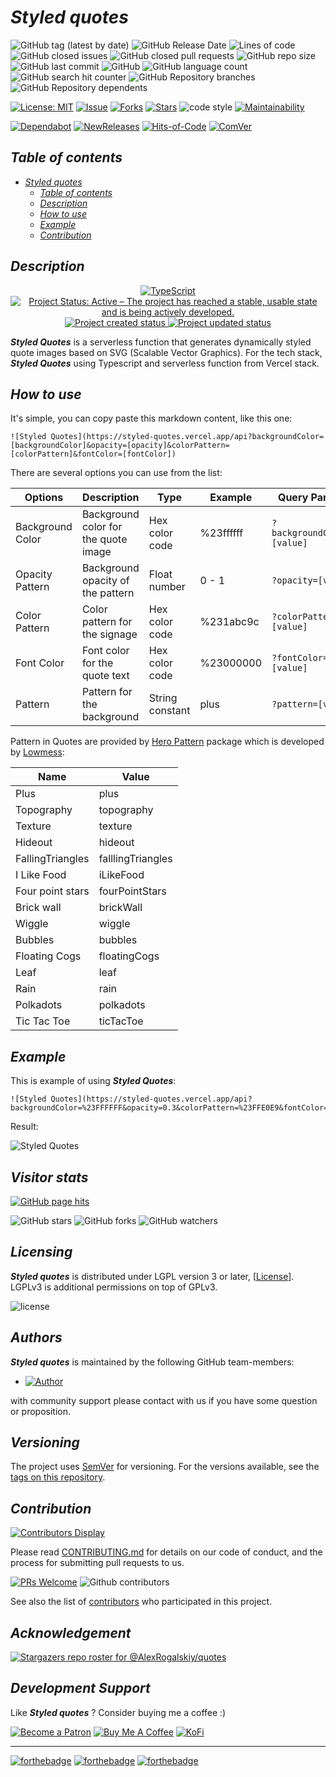 # _Styled quotes_

![GitHub tag (latest by date)](https://img.shields.io/github/v/tag/AlexRogalskiy/quotes)
![GitHub Release Date](https://img.shields.io/github/release-date/AlexRogalskiy/quotes)
![Lines of code](https://tokei.rs/b1/github/AlexRogalskiy/quotes?category=lines)
![GitHub closed issues](https://img.shields.io/github/issues-closed/AlexRogalskiy/quotes)
![GitHub closed pull requests](https://img.shields.io/github/issues-pr-closed/AlexRogalskiy/quotes)
![GitHub repo size](https://img.shields.io/github/repo-size/AlexRogalskiy/quotes)
![GitHub last commit](https://img.shields.io/github/last-commit/AlexRogalskiy/quotes)
![GitHub](https://img.shields.io/github/license/AlexRogalskiy/quotes)
![GitHub language count](https://img.shields.io/github/languages/count/AlexRogalskiy/quotes)
![GitHub search hit counter](https://img.shields.io/github/search/AlexRogalskiy/quotes/goto)
![GitHub Repository branches](https://badgen.net/github/branches/AlexRogalskiy/quotes)
![GitHub Repository dependents](https://badgen.net/github/dependents-repo/AlexRogalskiy/quotes)

[![License: MIT](https://img.shields.io/badge/License-MIT-yellow.svg)](https://raw.githubusercontent.com/alexrogalskiy/quotes/master/LICENSE?token=AH44ZFH7IF2KSEDK7LSIW3C7YOFYC)
[![Issue](https://img.shields.io/github/issues/alexrogalskiy/quotes)](https://img.shields.io/github/issues/alexrogalskiy/quotes)
[![Forks](https://img.shields.io/github/forks/alexrogalskiy/quotes)](https://img.shields.io/github/forks/alexrogalskiy/quotes)
[![Stars](https://img.shields.io/github/stars/alexrogalskiy/quotes)](https://img.shields.io/github/stars/alexrogalskiy/quotes)
![code style](https://img.shields.io/badge/code_style-prettier-ff69b4.svg?style=flat-square)
[![Maintainability](https://api.codeclimate.com/v1/badges/ed7702f8cf28917829fa/maintainability)](https://codeclimate.com/github/AlexRogalskiy/quotes/maintainability)

[![Dependabot](https://img.shields.io/badge/dependabot-enabled-1f8ceb.svg?style=flat-square)](https://dependabot.com/)
[![NewReleases](https://newreleases.io/badge.svg)](https://newreleases.io/github/AlexRogalskiy/quotes)
[![Hits-of-Code](https://hitsofcode.com/github/AlexRogalskiy/quotes)](https://hitsofcode.com/github/AlexRogalskiy/quotes/view)
[![ComVer](https://img.shields.io/badge/ComVer-compliant-brightgreen.svg)][tags]

## _Table of contents_

<!--ts-->
   * [<em>Styled quotes</em>](#styled-quotes)
      * [<em>Table of contents</em>](#table-of-contents)
      * [<em>Description</em>](#description)
      * [<em>How to use</em>](#how-to-use)
      * [<em>Example</em>](#example)
      * [<em>Contribution</em>](#contribution)
<!--te-->

## _Description_

<p align="center" style="text-align:center;">
    <a href="https://www.typescriptlang.org/">
        <img src="https://img.shields.io/badge/typescript%20-%23007ACC.svg?&logo=typescript&logoColor=white" alt="TypeScript" />
    </a>
    <a href="https://www.repostatus.org/#active">
        <img src="https://img.shields.io/badge/Project%20Status-Active-brightgreen" alt="Project Status: Active – The project has reached a stable, usable state and is being actively developed." />
    </a>
    <a href="https://badges.pufler.dev">
        <img src="https://badges.pufler.dev/created/AlexRogalskiy/quotes" alt="Project created status" />
    </a>
    <a href="https://badges.pufler.dev">
        <img src="https://badges.pufler.dev/updated/AlexRogalskiy/quotes" alt="Project updated status" />
    </a>
</p>

_**Styled Quotes**_ is a serverless function that generates dynamically styled quote images based on SVG (Scalable Vector Graphics).
For the tech stack, _**Styled Quotes**_ using Typescript and serverless function from Vercel stack.

## _How to use_

It's simple, you can copy paste this markdown content, like this one:

```
![Styled Quotes](https://styled-quotes.vercel.app/api?backgroundColor=[backgroundColor]&opacity=[opacity]&colorPattern=[colorPattern]&fontColor=[fontColor])
```

There are several options you can use from the list:

|  Options         | Description                            |   Type            | Example       | Query Params                   | 
| ---------------- | -------------------------------------- | ----------------- | ------------- | ------------------------------ |
| Background Color | Background color for the quote image   | Hex color code    | %23ffffff     | ```?backgroundColor=[value]``` |
| Opacity Pattern  | Background opacity of the pattern      | Float number      | 0 - 1         | ```?opacity=[value]```         |
| Color Pattern    | Color pattern for the signage          | Hex color code    | %231abc9c     | ```?colorPattern=[value]```    |
| Font Color       | Font color for the quote text          | Hex color code    | %23000000     | ```?fontColor=[value]```       |
| Pattern          | Pattern for the background             | String constant   | plus          | ```?pattern=[value]```         |

Pattern in Quotes are provided by [Hero Pattern](https://github.com/lowmess/hero-patterns) package which is developed by [Lowmess](https://github.com/lowmess/): 

| Name              | Value             | 
| ----------------- | ----------------- |
| Plus              | plus              |
| Topography        | topography        |
| Texture           | texture           |
| Hideout           | hideout           |
| FallingTriangles  | falllingTriangles |
| I Like Food       | iLikeFood         |
| Four point stars  | fourPointStars    |
| Brick wall        | brickWall         |
| Wiggle            | wiggle            |
| Bubbles           | bubbles           |
| Floating Cogs     | floatingCogs      |
| Leaf              | leaf              |
| Rain              | rain              |
| Polkadots         | polkadots         |
| Tic Tac Toe       | ticTacToe         |

## _Example_

This is example of using _**Styled Quotes**_:

```
![Styled Quotes](https://styled-quotes.vercel.app/api?backgroundColor=%23FFFFFF&opacity=0.3&colorPattern=%23FFE0E9&fontColor=%230A83DC)
```

Result:

![Styled Quotes](https://styled-quotes.vercel.app/api?backgroundColor=%23FFFFFF&opacity=0.3&colorPattern=%23FFE0E9&fontColor=%230A83DC)

## _Visitor stats_

[![GitHub page hits](https://hits.seeyoufarm.com/api/count/incr/badge.svg?url=https%3A%2F%2Fgithub.com%2FAlexRogalskiy%2Fquotes&count_bg=%2379C83D&title_bg=%23555555&icon=&icon_color=%23E7E7E7&title=hits&edge_flat=true)](https://hits.seeyoufarm.com)

![GitHub stars](https://img.shields.io/github/stars/AlexRogalskiy/quotes?style=social)
![GitHub forks](https://img.shields.io/github/forks/AlexRogalskiy/quotes?style=social)
![GitHub watchers](https://img.shields.io/github/watchers/AlexRogalskiy/quotes?style=social)

## _Licensing_

_**Styled quotes**_ is distributed under LGPL version 3 or later, [[License](https://github.com/AlexRogalskiy/quotes/blob/master/LICENSE)].
LGPLv3 is additional permissions on top of GPLv3.

![license](https://user-images.githubusercontent.com/19885116/48661948-6cf97e80-ea7a-11e8-97e7-b45332a13e49.png)

## _Authors_

_**Styled quotes**_ is maintained by the following GitHub team-members:

* [![Author](https://img.shields.io/badge/author-AlexRogalskiy-FB8F0A)](https://github.com/AlexRogalskiy)

with community support please contact with us if you have some question or proposition.

## _Versioning_

The project uses [SemVer](http://semver.org/) for versioning. For the versions available, see the [tags on this repository][tags].

## _Contribution_

[![Contributors Display](https://badges.pufler.dev/contributors/AlexRogalskiy/quotes?size=50&padding=5&bots=true)](https://badges.pufler.dev)

Please read [CONTRIBUTING.md](https://github.com/AlexRogalskiy/quotes/blob/master/.github/CONTRIBUTING.md) for details on our code of conduct, and the process for submitting pull requests to us.

[![PRs Welcome](https://img.shields.io/badge/PRs-welcome-brightgreen.svg?style=flat-square)](http://makeapullrequest.com)
![Github contributors](https://img.shields.io/github/all-contributors/AlexRogalskiy/quotes)

See also the list of [contributors][contributors] who participated in this project.

## _Acknowledgement_

[![Stargazers repo roster for @AlexRogalskiy/quotes](https://reporoster.com/stars/AlexRogalskiy/quotes)][stars]

## _Development Support_

Like _**Styled quotes**_ ? Consider buying me a coffee :\)

[![Become a Patron](https://img.shields.io/badge/Become_Patron-Support_me_on_Patreon-blue.svg?style=flat-square&logo=patreon&color=e64413)](https://www.patreon.com/alexrogalskiy)
[![Buy Me A Coffee](https://img.shields.io/badge/Donate-Buy%20me%20a%20coffee-yellow.svg?logo=buy%20me%20a%20coffee)](https://www.buymeacoffee.com/AlexRogalskiy)
[![KoFi](https://img.shields.io/badge/Donate-Buy%20me%20a%20coffee-yellow.svg?logo=ko-fi)](https://ko-fi.com/alexrogalskiy)

---

[![forthebadge](https://img.shields.io/badge/made%20with-%20typescript-C1282D.svg?logo=typescript&style=for-the-badge)](https://www.typescriptlang.org/)
[![forthebadge](https://img.shields.io/badge/powered%20by-%20vercel-7116FB.svg?logo=vercel&style=for-the-badge)](https://vercel.com/)
[![forthebadge](https://img.shields.io/badge/build%20with-%20%E2%9D%A4-B6FF9B.svg?logo=heart&style=for-the-badge)](https://forthebadge.com/)


  [repo]:           https://github.com/AlexRogalskiy/quotes
  [tags]:           https://github.com/AlexRogalskiy/quotes/tags
  [issues]:         https://github.com/AlexRogalskiy/quotes/issues
  [pulls]:          https://github.com/AlexRogalskiy/quotes/pulls
  [wiki]:           https://github.com/AlexRogalskiy/quotes/wiki
  [stars]:          https://github.com/AlexRogalskiy/quotes/stargazers
  [contributors]:   https://github.com/AlexRogalskiy/quotes/graphs/contributors
